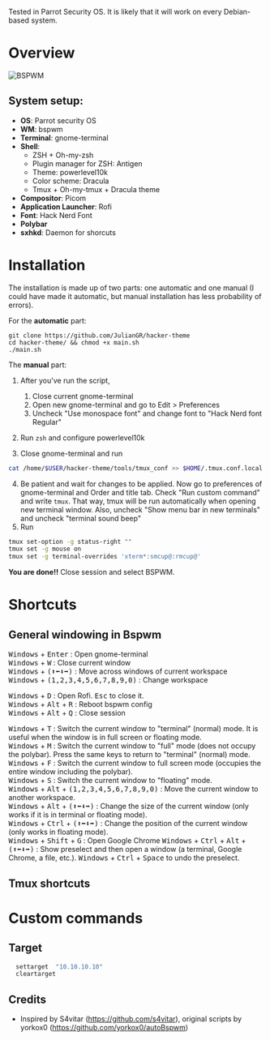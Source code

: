 Tested in Parrot Security OS. It is likely that it will work on every Debian-based system.

# Overview
![BSPWM](https://i.ibb.co/B4YbKDy/2021-12-07-150410-1920x1080-scrot.png "autoBSPWM by yorkox")


## System setup:
- **OS**: Parrot security OS
- **WM**: bspwm
- **Terminal**: gnome-terminal
- **Shell**: 
  - ZSH + Oh-my-zsh
  - Plugin manager for ZSH: Antigen
  - Theme: powerlevel10k
  - Color scheme: Dracula
  - Tmux + Oh-my-tmux + Dracula theme
- **Compositor**: Picom
- **Application Launcher**: Rofi
- **Font**: Hack Nerd Font
- **Polybar**
- **sxhkd**: Daemon for shorcuts

# Installation
The installation is made up of two parts: one automatic and one manual (I could have made it automatic, but manual installation has less probability of errors). 


For the **automatic** part:
```
git clone https://github.com/JulianGR/hacker-theme
cd hacker-theme/ && chmod +x main.sh
./main.sh
```

The **manual** part:

1. After you've run the script,
	1. Close current gnome-terminal
	2. Open new gnome-terminal and go to Edit > Preferences
	3. Uncheck "Use monospace font" and change font to "Hack Nerd font Regular"


2. Run `zsh` and configure powerlevel10k
3. Close gnome-terminal and run 
```sh
cat /home/$USER/hacker-theme/tools/tmux_conf >> $HOME/.tmux.conf.local && tmux
```

4. Be patient and wait for changes to be applied. Now go to preferences of gnome-terminal and Order and title tab. Check "Run custom command" and write `tmux`. That way, tmux will be run automatically when opening new terminal window. 
Also, uncheck "Show menu bar in new terminals" and uncheck "terminal sound beep"
5. Run
```sh
tmux set-option -g status-right ""
tmux set -g mouse on
tmux set -g terminal-overrides 'xterm*:smcup@:rmcup@'
```


**You are done!!** 
Close session and select BSPWM.

# Shortcuts

## General windowing in Bspwm
<kbd>Windows</kbd> + <kbd>Enter</kbd> : Open gnome-terminal  
<kbd>Windows</kbd> + <kbd>W</kbd> : Close current window  
<kbd>Windows</kbd> + <kbd>(⬆⬅⬇➡)</kbd> : Move across windows of current workspace  
<kbd>Windows</kbd> + <kbd>(1,2,3,4,5,6,7,8,9,0)</kbd> : Change workspace 



<kbd>Windows</kbd> + <kbd>D</kbd> : Open Rofi. <kbd>Esc</kbd> to close it.  
<kbd>Windows</kbd> + <kbd>Alt</kbd> + <kbd>R</kbd> : Reboot bspwm config  
<kbd>Windows</kbd> + <kbd>Alt</kbd> + <kbd>Q</kbd> : Close session



<kbd>Windows</kbd> + <kbd>T</kbd> : Switch the current window to "terminal" (normal) mode. It is useful when the window is in full screen or floating mode.  
<kbd>Windows</kbd> + <kbd>M</kbd> : Switch the current window to "full" mode (does not occupy the polybar). Press the same keys to return to "terminal" (normal) mode.  
<kbd>Windows</kbd> + <kbd>F</kbd> : Switch the current window to full screen mode (occupies the entire window including the polybar).  
<kbd>Windows</kbd> + <kbd>S</kbd> : Switch the current window to "floating" mode.  
<kbd>Windows</kbd> + <kbd>Alt</kbd> + <kbd>(1,2,3,4,5,6,7,8,9,0)</kbd> : Move the current window to another workspace.   
<kbd>Windows</kbd> + <kbd>Alt</kbd> + <kbd>(⬆⬅⬇➡)</kbd> : Change the size of the current window (only works if it is in terminal or floating mode).   
<kbd>Windows</kbd> + <kbd>Ctrl</kbd> + <kbd>(⬆⬅⬇➡)</kbd> : Change the position of the current window (only works in floating mode).  
<kbd>Windows</kbd> + <kbd>Shift</kbd> + <kbd>G</kbd> : Open Google Chrome 
<kbd>Windows</kbd> + <kbd>Ctrl</kbd> + <kbd>Alt</kbd> + <kbd>(⬆⬅⬇➡)</kbd> : Show preselect and then open a window (a terminal, Google Chrome, a file, etc.). <kbd>Windows</kbd> + <kbd>Ctrl</kbd> + <kbd>Space</kbd> to undo the preselect.  

## Tmux shortcuts


# Custom commands

## Target
```sh
  settarget  "10.10.10.10"
  cleartarget
```


## Credits
- Inspired by S4vitar (https://github.com/s4vitar), original scripts by yorkox0 (https://github.com/yorkox0/autoBspwm)

